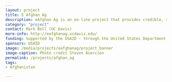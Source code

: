 ```yaml
---
layout: project
title: E Afghan Ag
description: eAfghan Ag is an on-line project that provides credible, relevant information to those helping farmers in Afghanistan
category: "project"
contact: Mark Bell (UC Davis)
more-info: http://eafghanag.ucdavis.edu/
funding: Supported by the USAID - through the United States Department of Agriculture, Foreign Agricultural Service
sponsors: USAID
image: /media/projects/eafghanag/project_banner
image-caption: Photo credit Steven Asercion
permalink: /projects/afghan_ag
tags:
- Afghanistan

---
```


